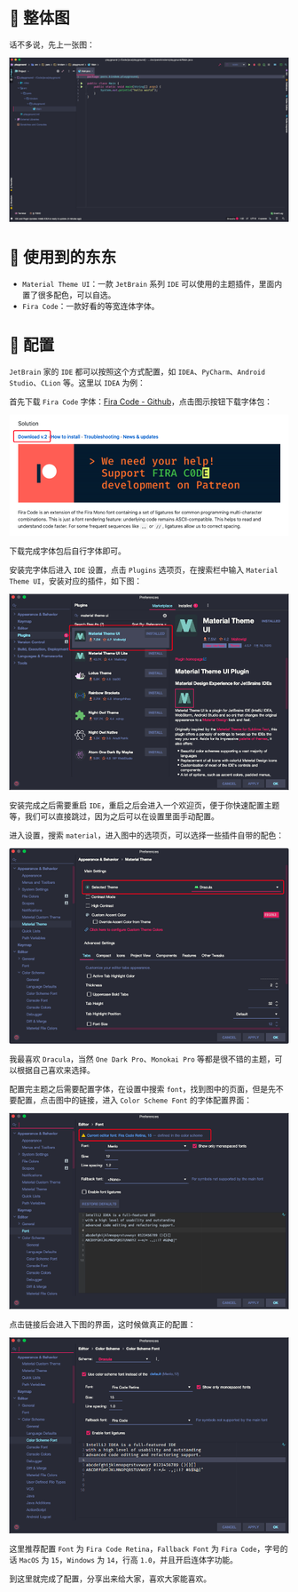 <!--
@key 25
@title 个人 JetBrain IDE 配色及字体分享
@date 2020-4-4
@labels Share Tips
@description 使用 Material Theme UI 以及 Fira Code 字体打造最美 JetBrain IDE
-->

# 🍙 整体图

话不多说，先上一张图：

![Preview](../../img/30.png)

# 🍳 使用到的东东

* `Material Theme UI`：一款 `JetBrain` 系列 `IDE` 可以使用的主题插件，里面内置了很多配色，可以自选。
* `Fira Code`：一款好看的等宽连体字体。

# 🍔 配置

`JetBrain` 家的 `IDE` 都可以按照这个方式配置，如 `IDEA`、`PyCharm`、`Android Studio`、`CLion` 等。这里以 `IDEA` 为例：

首先下载 `Fira Code` 字体：[Fira Code - Github](https://github.com/tonsky/FiraCode)，点击图示按钮下载字体包：

![Fira Code Download](../../img/31.png)

下载完成字体包后自行字体即可。

安装完字体后进入 `IDE` 设置，点击 `Plugins` 选项页，在搜索栏中输入 `Material Theme UI`，安装对应的插件，如下图：

![Plugin Install](../../img/32.png)

安装完成之后需要重启 `IDE`，重启之后会进入一个欢迎页，便于你快速配置主题等，我们可以直接跳过，因为之后可以在设置里面手动配置。

进入设置，搜索 `material`，进入图中的选项页，可以选择一些插件自带的配色：

![Theme](../../img/33.png)

我最喜欢 `Dracula`，当然 `One Dark Pro`、`Monokai Pro` 等都是很不错的主题，可以根据自己喜欢来选择。

配置完主题之后需要配置字体，在设置中搜索 `font`，找到图中的页面，但是先不要配置，点击图中的链接，进入 `Color Scheme Font` 的字体配置界面：

![IDE Font](../../img/34.png)

点击链接后会进入下图的界面，这时候做真正的配置：

![Color Scheme Font](../../img/35.png)

这里推荐配置 `Font` 为 `Fira Code Retina`，`Fallback Font` 为 `Fira Code`，字号的话 `MacOS` 为 `15`，`Windows` 为 `14`，行高 `1.0`，并且开启连体字功能。

到这里就完成了配置，分享出来给大家，喜欢大家能喜欢。